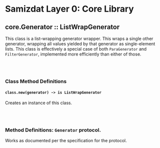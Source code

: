 Samizdat Layer 0: Core Library
==============================

core.Generator :: ListWrapGenerator
-----------------------------------

This class is a list-wrapping generator wrapper. This wraps a single other
generator, wrapping all values yielded by that generator as single-element
lists. This class is effectively a special case of both `ParaGenerator`
and `FilterGenerator`, implemented more efficiently than either of those.


<br><br>
### Class Method Definitions

#### `class.new(generator) -> is ListWrapGenerator`

Creates an instance of this class.

<br><br>
### Method Definitions: `Generator` protocol.

Works as documented per the specification for the protocol.
